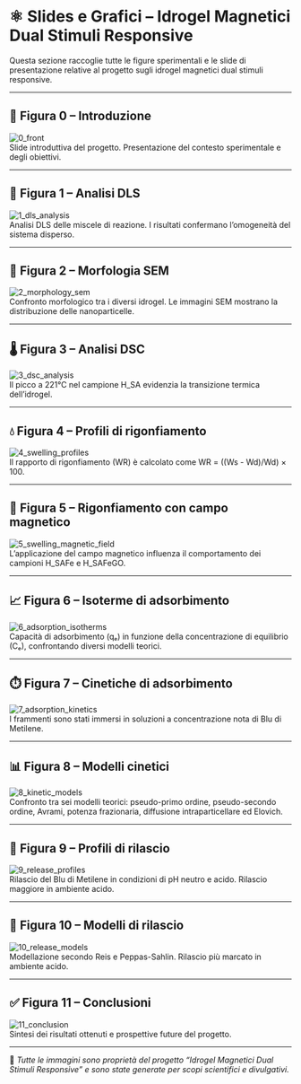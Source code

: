 # ⚛️ Slides e Grafici – Idrogel Magnetici Dual Stimuli Responsive

Questa sezione raccoglie tutte le figure sperimentali e le slide di presentazione relative al progetto sugli idrogel magnetici dual stimuli responsive.

---

## 🧪 Figura 0 – Introduzione
![0_front](https://github.com/user-attachments/assets/daa2e9d8-2afa-4ab4-9a37-e10ccb8420a4)  
Slide introduttiva del progetto. Presentazione del contesto sperimentale e degli obiettivi.

---

## 🔬 Figura 1 – Analisi DLS
![1_dls_analysis](https://github.com/user-attachments/assets/8c47a0a5-6490-4744-8da4-f23bb9077d1e)  
Analisi DLS delle miscele di reazione. I risultati confermano l’omogeneità del sistema disperso.

---

## 🧫 Figura 2 – Morfologia SEM
![2_morphology_sem](https://github.com/user-attachments/assets/3d2f1191-8809-425a-99da-d6e23d23dca2)  
Confronto morfologico tra i diversi idrogel. Le immagini SEM mostrano la distribuzione delle nanoparticelle.

---

## 🌡️ Figura 3 – Analisi DSC
![3_dsc_analysis](https://github.com/user-attachments/assets/27714199-ba83-47f4-b2fa-04a647039e34)  
Il picco a 221°C nel campione H_SA evidenzia la transizione termica dell’idrogel.

---

## 💧 Figura 4 – Profili di rigonfiamento
![4_swelling_profiles](https://github.com/user-attachments/assets/e12e9128-d75a-448a-9cc8-b5a64dd36ff6)  
Il rapporto di rigonfiamento (WR) è calcolato come WR = ((Ws - Wd)/Wd) × 100.

---

## 🧲 Figura 5 – Rigonfiamento con campo magnetico
![5_swelling_magnetic_field](https://github.com/user-attachments/assets/f020e50d-566e-47bd-967e-e657fde3d529)  
L’applicazione del campo magnetico influenza il comportamento dei campioni H_SAFe e H_SAFeGO.

---

## 📈 Figura 6 – Isoterme di adsorbimento
![6_adsorption_isotherms](https://github.com/user-attachments/assets/5d1a1b15-ba1b-48e3-901a-49e9ff90450c)  
Capacità di adsorbimento (qₑ) in funzione della concentrazione di equilibrio (Cₑ), confrontando diversi modelli teorici.

---

## ⏱️ Figura 7 – Cinetiche di adsorbimento
![7_adsorption_kinetics](https://github.com/user-attachments/assets/3174b475-3e5a-4292-b0b3-8ae85cf455bf)  
I frammenti sono stati immersi in soluzioni a concentrazione nota di Blu di Metilene.

---

## 📊 Figura 8 – Modelli cinetici
![8_kinetic_models](https://github.com/user-attachments/assets/4ef72af8-18d0-40f2-af70-be5f9d8c282e)  
Confronto tra sei modelli teorici: pseudo-primo ordine, pseudo-secondo ordine, Avrami, potenza frazionaria, diffusione intraparticellare ed Elovich.

---

## 🧪 Figura 9 – Profili di rilascio
![9_release_profiles](https://github.com/user-attachments/assets/d1ff6345-e1a0-4e9d-88f5-427a0c07e503)  
Rilascio del Blu di Metilene in condizioni di pH neutro e acido. Rilascio maggiore in ambiente acido.

---

## 📐 Figura 10 – Modelli di rilascio
![10_release_models](https://github.com/user-attachments/assets/26e4ec6f-96cd-42b4-950a-82c9b0540be5)  
Modellazione secondo Reis e Peppas-Sahlin. Rilascio più marcato in ambiente acido.

---

## ✅ Figura 11 – Conclusioni
![11_conclusion](https://github.com/user-attachments/assets/07e7d050-6d9b-4cdb-8a66-2432c33f3b45)  
Sintesi dei risultati ottenuti e prospettive future del progetto.

---

📌 *Tutte le immagini sono proprietà del progetto “Idrogel Magnetici Dual Stimuli Responsive” e sono state generate per scopi scientifici e divulgativi.*

